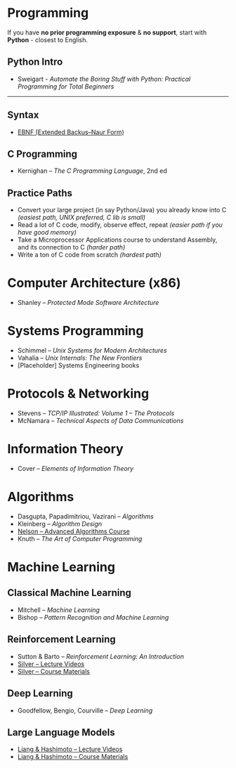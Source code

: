 # Programming
If you have **no prior programming exposure** & **no support**, start with **Python** - closest to English.
## Python Intro
- Sweigart - *Automate the Boring Stuff with Python: Practical Programming for Total Beginners*
---
## Syntax
- [EBNF (Extended Backus–Naur Form)](https://en.wikipedia.org/wiki/Extended_Backus–Naur_form)

## C Programming
- Kernighan – *The C Programming Language*, 2nd ed

## Practice Paths
- Convert your large project (in say Python/Java) you already know into C *(easiest path, UNIX preferred, C lib is small)*
- Read a lot of C code, modify, observe effect, repeat *(easier path if you have good memory)*
- Take a Microprocessor Applications course to understand Assembly, and its connection to C *(harder path)*
- Write a ton of C code from scratch *(hardest path)*

# Computer Architecture (x86)
- Shanley – *Protected Mode Software Architecture*

# Systems Programming
- Schimmel – *Unix Systems for Modern Architectures*
- Vahalia – *Unix Internals: The New Frontiers*
- [Placeholder] Systems Engineering books

# Protocols & Networking
- Stevens – *TCP/IP Illustrated: Volume 1 – The Protocols*
- McNamara – *Technical Aspects of Data Communications*

# Information Theory
- Cover – *Elements of Information Theory*

# Algorithms
- Dasgupta, Papadimitriou, Vazirani – *Algorithms*
- Kleinberg – *Algorithm Design*
- [Nelson – Advanced Algorithms Course](https://people.seas.harvard.edu/~cs224/fall14/lec.html)
- Knuth – *The Art of Computer Programming*

# Machine Learning

## Classical Machine Learning
- Mitchell – *Machine Learning*
- Bishop – *Pattern Recognition and Machine Learning*

## Reinforcement Learning
- Sutton & Barto – *Reinforcement Learning: An Introduction*
- [Silver – Lecture Videos](https://www.youtube.com/playlist?list=PLqYmG7hTraZDM-OYHWgPebj2MfCFzFObQ)
- [Silver – Course Materials](https://davidstarsilver.wordpress.com/teaching/)

## Deep Learning
- Goodfellow, Bengio, Courville – *Deep Learning*

## Large Language Models
- [Liang & Hashimoto – Lecture Videos](https://youtube.com/playlist?list=PLoROMvodv4rOY23Y0BoGoBGgQ1zmU_MT_)
- [Liang & Hashimoto – Course Materials](https://stanford-cs336.github.io/spring2024/index.html)
